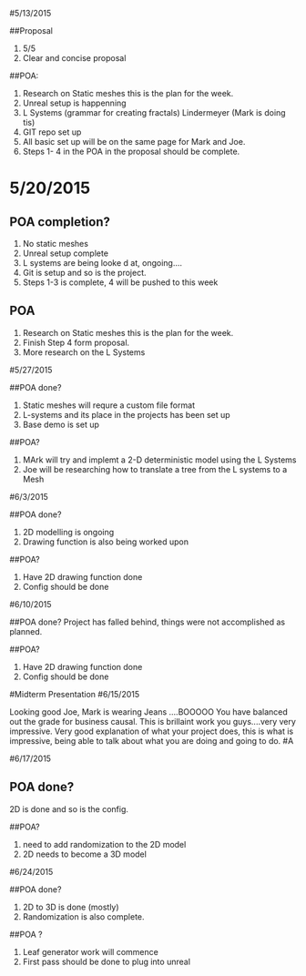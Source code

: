 #5/13/2015

##Proposal

1. 5/5
2. Clear and concise proposal

##POA:

1. Research on Static meshes this is the plan for the week.
2. Unreal setup is happenning
3. L Systems (grammar for creating fractals) Lindermeyer (Mark is doing tis)
4. GIT repo set up
5. All basic set up will be on the same page for Mark and Joe.
6. Steps  1- 4 in the POA in the proposal should be complete.


# 5/20/2015

## POA completion?

1. No static meshes
2. Unreal setup complete
3. L systems are being looke d at, ongoing....
4. Git is setup and so is the project.
5. Steps 1-3 is complete, 4 will be pushed to this week

## POA

1. Research on Static meshes this is the plan for the week.
2. Finish Step 4 form proposal.
3. More research on the L Systems

#5/27/2015

##POA done?
1. Static meshes will requre a custom file format
2. L-systems and its place in the projects has been set up
3. Base demo is set up

##POA?
1. MArk will try and implemt a 2-D deterministic model using the L Systems
2. Joe will be researching how to translate a tree from the L systems to a Mesh 

#6/3/2015

##POA done?
1. 2D modelling is ongoing
2. Drawing function is also being worked upon

##POA?
1. Have 2D drawing function done
2. Config should be done

#6/10/2015

##POA done?
Project has falled behind, things were not accomplished as planned.

##POA?

1. Have 2D drawing function done
2. Config should be done

#Midterm Presentation
#6/15/2015

Looking good Joe, Mark is wearing Jeans ....BOOOOO
You have balanced out the grade for business causal.
This is brillaint work you guys....very very impressive. 
Very good explanation of what your project does, this is what is impressive, being able to talk about what you are doing and going to do.
#A

#6/17/2015

## POA done?
2D is done and so is the config.

##POA?
1. need to add randomization to the 2D model
2. 2D needs to become a 3D model

#6/24/2015

##POA done?
1. 2D to 3D is done (mostly)
2. Randomization is also complete.

##POA ?

1. Leaf generator work will commence
2. First pass should be done to plug into unreal







